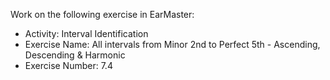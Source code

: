 Work on the following exercise in EarMaster:
- Activity: Interval Identification
- Exercise Name: All intervals from Minor 2nd to Perfect 5th - Ascending, Descending & Harmonic
- Exercise Number: 7.4
